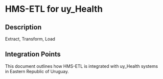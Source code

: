 # HMS-ETL for uy_Health

## Description

Extract, Transform, Load

## Integration Points

This document outlines how HMS-ETL is integrated with uy_Health systems in Eastern Republic of Uruguay.
